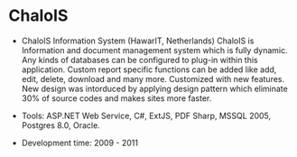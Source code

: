 # ChaloIS

* ChaloIS Information System (HawarIT, Netherlands)
ChaloIS is Information and document management system which is fully dynamic. Any kinds of databases can be configured to plug-in within this application. Custom report specific functions can be added like add, edit, delete, download and many more. Customized with new features. New design was intorduced by applying design pattern which eliminate 30% of source codes and makes sites more faster.

* Tools: ASP.NET Web Service, C#, ExtJS, PDF Sharp, MSSQL 2005, Postgres 8.0, Oracle.
* Development time: 2009 - 2011
